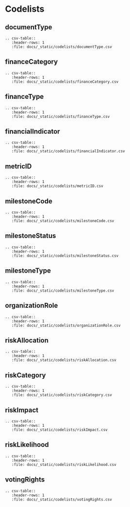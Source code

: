# Codelists

## documentType

```eval_rst
.. csv-table::
   :header-rows: 1
   :file: docs/_static/codelists/documentType.csv
```

## financeCategory

```eval_rst
.. csv-table::
   :header-rows: 1
   :file: docs/_static/codelists/financeCategory.csv
```

## financeType

```eval_rst
.. csv-table::
   :header-rows: 1
   :file: docs/_static/codelists/financeType.csv
```

## financialIndicator

```eval_rst
.. csv-table::
   :header-rows: 1
   :file: docs/_static/codelists/financialIndicator.csv
```

## metricID

```eval_rst
.. csv-table::
   :header-rows: 1
   :file: docs/_static/codelists/metricID.csv
```

## milestoneCode

```eval_rst
.. csv-table::
   :header-rows: 1
   :file: docs/_static/codelists/milestoneCode.csv
```

## milestoneStatus

```eval_rst
.. csv-table::
   :header-rows: 1
   :file: docs/_static/codelists/milestoneStatus.csv
```

## milestoneType

```eval_rst
.. csv-table::
   :header-rows: 1
   :file: docs/_static/codelists/milestoneType.csv
```

## organizationRole

```eval_rst
.. csv-table::
   :header-rows: 1
   :file: docs/_static/codelists/organizationRole.csv
```

## riskAllocation

```eval_rst
.. csv-table::
   :header-rows: 1
   :file: docs/_static/codelists/riskAllocation.csv
```

## riskCategory

```eval_rst
.. csv-table::
   :header-rows: 1
   :file: docs/_static/codelists/riskCategory.csv
```

## riskImpact

```eval_rst
.. csv-table::
   :header-rows: 1
   :file: docs/_static/codelists/riskImpact.csv
```

## riskLikelihood

```eval_rst
.. csv-table::
   :header-rows: 1
   :file: docs/_static/codelists/riskLikelihood.csv
```

## votingRights

```eval_rst
.. csv-table::
   :header-rows: 1
   :file: docs/_static/codelists/votingRights.csv
```
